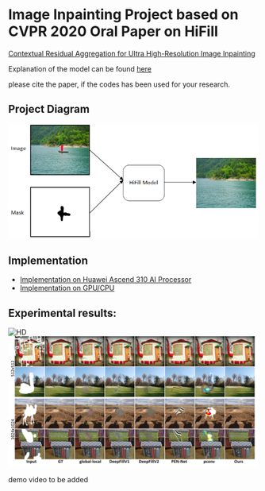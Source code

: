 
 # Image Inpainting Project based on CVPR 2020 Oral Paper on HiFill
<a href="">Contextual Residual Aggregation for Ultra High-Resolution Image Inpainting</a>

Explanation of the model can be found [here](https://github.com/Ascend-Huawei/Ascend-Canada/tree/master/Models/Research_HiFIll_Model)

please cite the paper, if the codes has been used for your research.

## Project Diagram

![Diagram_1](imgs/diagram_1.png?raw=true)

## Implementation

* [Implementation on Huawei Ascend 310 AI Processor](./Huawei_Ascend)
* [Implementation on GPU/CPU](./GPU_CPU)

## Experimental results:

![HD](imgs/hd.jpg?raw=true)
![compare](imgs/compare.jpg?raw=true)

demo video to be added

